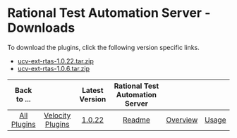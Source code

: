 
# Rational Test Automation Server - Downloads

To download the plugins, click the following version specific links.

- [ucv-ext-rtas-1.0.22.tar.zip](https://raw.githubusercontent.com/UrbanCode/IBM-UCV-PLUGINS/main/files/ucv-ext-rtas/ucv-ext-rtas-1.0.22.tar.zip)
- [ucv-ext-rtas-1.0.6.tar.zip](https://raw.githubusercontent.com/UrbanCode/IBM-UCV-PLUGINS/main/files/ucv-ext-rtas/ucv-ext-rtas-1.0.6.tar.zip)

|Back to ...||Latest Version|Rational Test Automation Server |||
| :---: | :---: | :---: | :---: | :---: | :---: |
|[All Plugins](../../index.md)|[Velocity Plugins](../README.md)|[1.0.22](https://raw.githubusercontent.com/UrbanCode/IBM-UCV-PLUGINS/main/files/ucv-ext-rtas/ucv-ext-rtas-1.0.22.tar.zip)|[Readme](README.md)|[Overview](overview.md)|[Usage](usage.md)|
